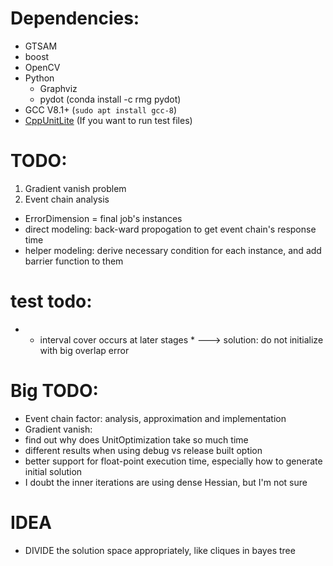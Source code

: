 # Dependencies:
- GTSAM
- boost
- OpenCV
- Python
    - Graphviz
    - pydot (conda install -c rmg pydot)
- GCC V8.1+ (`sudo apt install gcc-8`)
- [CppUnitLite](https://github.com/Zephyr06/CppUnitLite) (If you want to run test files)

# TODO:
1. Gradient vanish problem
3. Event chain analysis
- ErrorDimension = final job's instances
- direct modeling: back-ward propogation to get event chain's response time
- helper modeling: derive necessary condition for each instance, and add barrier function to them

# test todo:

- * interval cover occurs at later stages *
---> solution: do not initialize with big overlap error

# Big TODO:
- Event chain factor: analysis, approximation and implementation
- Gradient vanish:
- find out why does UnitOptimization take so much time
- different results when using debug vs release built option
- better support for float-point execution time, especially how to generate initial solution
- I doubt the inner iterations are using dense Hessian, but I'm not sure

# IDEA
- DIVIDE the solution space appropriately, like cliques in bayes tree
